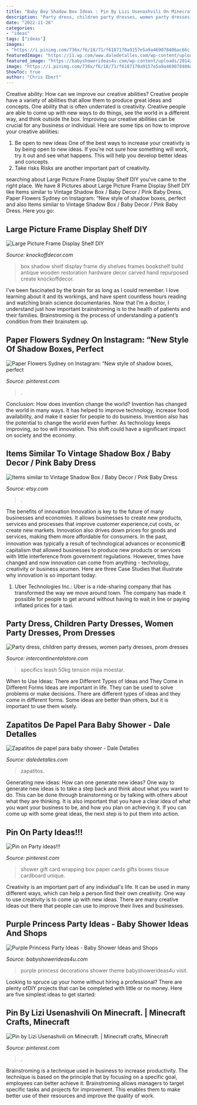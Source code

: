 ```yaml
---
title: "Baby Boy Shadow Box Ideas : Pin By Lizi Usenashvili On Minecraft."
description: "Party dress, children party dresses, women party dresses, prom dresses"
date: "2022-11-26"
categories:
- "ideas"
tags: ["ideas"]
images:
- "https://i.pinimg.com/736x/f6/18/71/f6187170a9157e5a9a469078406ac66c.jpg"
featuredImage: "https://i1.wp.com/www.daledetalles.com/wp-content/uploads/2013/03/zapatito-de-bebe.jpg"
featured_image: "https://babyshowerideas4u.com/wp-content/uploads/2014/01/1514630_649651845080775_1864880405_n.jpg"
image: "https://i.pinimg.com/736x/f6/18/71/f6187170a9157e5a9a469078406ac66c.jpg"
ShowToc: true
author: "Chris Ebert"
---
```



Creative ability: How can we improve our creative abilities?
Creative people have a variety of abilities that allow them to produce great ideas and concepts. One ability that is often underrated is creativity. Creative people are able to come up with new ways to do things, see the world in a different way, and think outside the box. Improving our creative abilities can be crucial for any business or individual. Here are some tips on how to improve your creative abilities: 
1. Be open to new ideas
One of the best ways to increase your creativity is by being open to new ideas. If you’re not sure how something will work, try it out and see what happens. This will help you develop better ideas and concepts. 
2. Take risks
Risks are another important part of creativity.

	

		
searching about Large Picture Frame Display Shelf DIY you've came to the right place. We have 8 Pictures about Large Picture Frame Display Shelf DIY like Items similar to Vintage Shadow Box / Baby Decor / Pink Baby Dress, Paper Flowers Sydney on Instagram: “New style of shadow boxes, perfect and also Items similar to Vintage Shadow Box / Baby Decor / Pink Baby Dress. Here you go:
		
    
## Large Picture Frame Display Shelf DIY

<img loading=lazy src="http://knockoffdecor.com/wp-content/uploads/2016/06/restoration-hardware-shadow-box.jpeg" onerror="this.onerror=null;this.src='https://tse4.mm.bing.net/th?id=OIP.NyL7BkkMBUOaydOrs6pi5QHaHO&amp;pid=15.1';" alt="Large Picture Frame Display Shelf DIY">

_Source: knockoffdecor.com_

>box shadow shelf display frame diy shelves frames bookshelf build antique wooden restoration hardware decor carved hand repurposed create knockoffdecor. 

	

I’ve been fascinated by the brain for as long as I could remember. I love learning about it and its workings, and have spent countless hours reading and watching brain science documentaries. Now that I’m a doctor, I understand just how important brainstroming is to the health of patients and their families. Brainstroming is the process of understanding a patient’s condition from their brainstem up.

    
## Paper Flowers Sydney On Instagram: “New Style Of Shadow Boxes, Perfect

<img loading=lazy src="https://i.pinimg.com/736x/42/fb/f0/42fbf07c05352ce568d0eafd838bb8ec.jpg" onerror="this.onerror=null;this.src='https://tse3.mm.bing.net/th?id=OIP.vRzKcEc5snaBSHPPI7FJ3gHaHa&amp;pid=15.1';" alt="Paper Flowers Sydney on Instagram: “New style of shadow boxes, perfect">

_Source: pinterest.com_

>. 

	

Conclusion: How does invention change the world?
Invention has changed the world in many ways. It has helped to improve technology, increase food availability, and make it easier for people to do business. Invention also has the potential to change the world even further. As technology keeps improving, so too will innovation. This shift could have a significant impact on society and the economy.

    
## Items Similar To Vintage Shadow Box / Baby Decor / Pink Baby Dress

<img loading=lazy src="https://img1.etsystatic.com/010/0/6512912/il_570xN.430264035_5xxu.jpg" onerror="this.onerror=null;this.src='https://tse2.mm.bing.net/th?id=OIP.39Zr-ZTD4BpBNlkVxFgSfwHaJ4&amp;pid=15.1';" alt="Items similar to Vintage Shadow Box / Baby Decor / Pink Baby Dress">

_Source: etsy.com_

>. 

	

The benefits of innovation
Innovation is key to the future of many businesses and economies. It allows businesses to create new products, services and processes that improve customer experience,cut costs, or create new markets. Innovation also drives down prices for goods and services, making them more affordable for consumers. In the past, innovation was typically a result of technological advances or economic者 capitalism that allowed businesses to produce new products or services with little interference from government regulations. However, times have changed and now innovation can come from anything - technology, creativity or business acumen. Here are three Case Studies that illustrate why innovation is so important today: 
1) Uber Technologies Inc.: Uber is a ride-sharing company that has transformed the way we move around town. The company has made it possible for people to get around without having to wait in line or paying inflated prices for a taxi.

    
## Party Dress, Children Party Dresses, Women Party Dresses, Prom Dresses

<img loading=lazy src="https://ae01.alicdn.com/kf/HTB1ySTiaoT1gK0jSZFhq6yAtVXaR.jpg" onerror="this.onerror=null;this.src='https://tse2.mm.bing.net/th?id=OIP.4BKDvzTkccORIJa3DRIZiQHaJ4&amp;pid=15.1';" alt="Party dress, children party dresses, women party dresses, prom dresses">

_Source: intercontinentalstore.com_

>specifics leash 50kg tension mijia moestar. 

	

When to Use Ideas: There are Different Types of Ideas and They Come in Different Forms
Ideas are important in life. They can be used to solve problems or make decisions. There are different types of ideas and they come in different forms. Some ideas are better than others, but it is important to use them wisely.

    
## Zapatitos De Papel Para Baby Shower - Dale Detalles

<img loading=lazy src="https://i1.wp.com/www.daledetalles.com/wp-content/uploads/2013/03/zapatito-de-bebe.jpg" onerror="this.onerror=null;this.src='https://tse1.mm.bing.net/th?id=OIP.tt7GP66P2okDVVZEdnXjkQHaM7&amp;pid=15.1';" alt="Zapatitos de papel para baby shower - Dale Detalles">

_Source: daledetalles.com_

>zapatitos. 

	

Generating new ideas: How can one generate new ideas?
One way to generate new ideas is to take a step back and think about what you want to do. This can be done through brainstorming or by talking with others about what they are thinking. It is also important that you have a clear idea of what you want your business to be, and how you plan on achieving it. If you can come up with some great ideas, the next step is to put them into action.

    
## Pin On Party Ideas!!!

<img loading=lazy src="https://i.pinimg.com/736x/2c/20/ff/2c20ffbb3750092825b19816af10add3--gift-card-boxes-gift-cards.jpg" onerror="this.onerror=null;this.src='https://tse2.mm.bing.net/th?id=OIP.patCWy1A0TfyvGlOvowb4AHaJ3&amp;pid=15.1';" alt="Pin on Party ideas!!!">

_Source: pinterest.com_

>shower gift card wrapping box paper cards gifts boxes tissue cardboard unique. 

	

Creativity is an important part of any individual's life. It can be used in many different ways, which can help a person find their own creativity. One way to use creativity is to come up with new ideas. There are many creative ideas out there that people can use to improve their lives and businesses.

    
## Purple Princess Party Ideas - Baby Shower Ideas And Shops

<img loading=lazy src="https://babyshowerideas4u.com/wp-content/uploads/2014/01/1514630_649651845080775_1864880405_n.jpg" onerror="this.onerror=null;this.src='https://tse3.mm.bing.net/th?id=OIP.6T_lKTkp-AJ8sSU66mRuWAHaE8&amp;pid=15.1';" alt="Purple Princess Party Ideas - Baby Shower Ideas and Shops">

_Source: babyshowerideas4u.com_

>purple princess decorations shower theme babyshowerideas4u visit. 

	

Looking to spruce up your home without hiring a professional? There are plenty ofDIY projects that can be completed with little or no money. Here are five simplest ideas to get started: 

    
## Pin By Lizi Usenashvili On Minecraft. | Minecraft Crafts, Minecraft

<img loading=lazy src="https://i.pinimg.com/736x/f6/18/71/f6187170a9157e5a9a469078406ac66c.jpg" onerror="this.onerror=null;this.src='https://tse2.mm.bing.net/th?id=OIP.2wAlvnkGO-q0HEFEa6NeqQAAAA&amp;pid=15.1';" alt="Pin by Lizi Usenashvili on Minecraft. | Minecraft crafts, Minecraft">

_Source: pinterest.com_

>. 

	

Brainstroming is a technique used in business to increase productivity. The technique is based on the principle that by focusing on a specific goal, employees can better achieve it. Brainstroming allows managers to target specific tasks and projects for improvement. This enables them to make better use of their resources and improve the quality of work.

